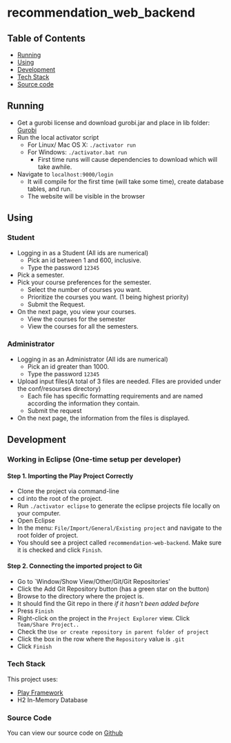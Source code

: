 # recommendation_web_backend

## Table of Contents
- [Running](#running)
- [Using](#using)
- [Development](#development)
- [Tech Stack](#tech-stack)
- [Source code](#source-code)

## Running
- Get a gurobi license and download gurobi.jar and place in lib folder: [Gurobi](https://www.gurobi.com/index)
- Run the local activator script
  - For Linux/ Mac OS X: `./activator run`
  - For Windows: `./activator.bat run`
    - First time runs will cause dependencies to download which will take awhile.
- Navigate to `localhost:9000/login`
  - It will compile for the first time (will take some time), create database tables, and run.
  - The website will be visible in the browser

## Using
### Student
- Logging in as a Student (All ids are numerical)
  - Pick an id between 1 and 600, inclusive.
  - Type the password `12345`
- Pick a semester.
- Pick your course preferences for the semester.
  - Select the number of courses you want.
  - Prioritize the courses you want. (1 being highest priority)
  - Submit the Request.
- On the next page, you view your courses.
  - View the courses for the semester
  - View the courses for all the semesters.

### Administrator
- Logging in as an Administrator (All ids are numerical)
  - Pick an id greater than 1000.
  - Type the password `12345`
- Upload input files(A total of 3 files are needed. FIles are provided under the conf/resourses directory)
  - Each file has specific formatting requirements and are named according the information they contain.
  - Submit the request
- On the next page, the information from the files is displayed.

## Development
### Working in Eclipse (One-time setup per developer)

#### Step 1. Importing the Play Project Correctly
- Clone the project via command-line
- cd into the root of the project.
- Run `./activator eclipse` to generate the eclipse projects file locally on your computer.
- Open Eclipse
- In the menu: `File/Import/General/Existing project` and navigate to the root folder of project.
- You should see a project called `recommendation-web-backend`. Make sure it is checked and click `Finish`.

#### Step 2. Connecting the imported project to Git
- Go to `Window/Show View/Other/Git/Git Repositories'
- Click the Add Git Repository button (has a green star on the button)
- Browse to the directory where the project is.
- It should find the Git repo in there _if it hasn't been added before_
- Press `Finish`
- Right-click on the project in the `Project Explorer` view. Click ` Team/Share Project..`
- Check the `Use or create repository in parent folder of project`
- Click the box in the row where the `Repository` value is `.git`
- Click `Finish`

### Tech Stack

This project uses:
- [Play Framework](https://www.playframework.com/)
- H2 In-Memory Database

### Source Code

You can view our source code on [Github](https://github.com/cs6310/recommendation_web_backend)
